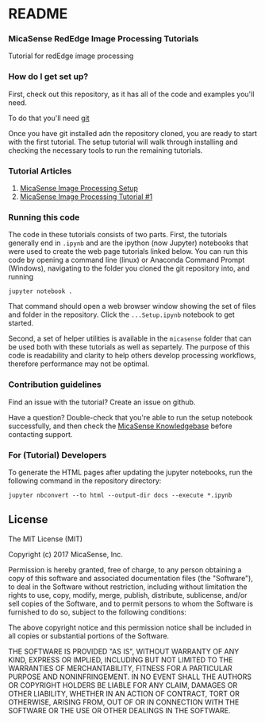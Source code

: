 # README 

### MicaSense RedEdge Image Processing Tutorials 

Tutorial for redEdge image processing 

### How do I get set up? 

First, check out this repository, as it has all of the code and examples you'll need.

To do that you'll need [git](https://git-scm.com/downloads)

Once you have git installed adn the repository cloned, you are ready to start with the first tutorial. The setup tutorial will walk through installing and checking the necessary tools to run the remaining tutorials.

### Tutorial Articles 

1. [MicaSense Image Processing Setup](https://micasense.github.io/imageprocessing/MicaSense%20Image%20Processing%20Setup.html)
1. [MicaSense Image Processing Tutorial #1](https://micasense.github.io/imageprocessing/MicaSense%20Image%20Processing%20Tutorial%201.html)

### Running this code 

The code in these tutorials consists of two parts. First, the tutorials generally end in `.ipynb` and are the ipython (now Jupyter) notebooks that were used to create the web page tutorials linked below. You can run this code by opening a command line (linux) or Anaconda Command Prompt (Windows), navigating to the folder you cloned the git repository into, and running

```
jupyter notebook .
```

That command should open a web browser window showing the set of files and folder in the repository. Click the `...Setup.ipynb` notebook to get started. 

Second, a set of helper utilities is available in the `micasense` folder that can be used both with these tutorials as well as separtely. The purpose of this code is readability and clarity to help others develop processing workflows, therefore performance may not be optimal.

### Contribution guidelines 

Find an issue with the tutorial? Create an issue on github.

Have a question? Double-check that you're able to run the setup notebook successfully, and then check the [MicaSense Knowledgebase](https://support.micasense.com) before contacting support.

### For (Tutorial) Developers 

To generate the HTML pages after updating the jupyter notebooks, run the following command in the repository directory:

`jupyter nbconvert --to html --output-dir docs --execute *.ipynb`

## License

The MIT License (MIT)

Copyright (c) 2017 MicaSense, Inc.

Permission is hereby granted, free of charge, to any person obtaining a copy of this software and associated documentation files (the "Software"), to deal in the Software without restriction, including without limitation the rights to use, copy, modify, merge, publish, distribute, sublicense, and/or sell copies of the Software, and to permit persons to whom the Software is furnished to do so, subject to the following conditions:

The above copyright notice and this permission notice shall be included in all copies or substantial portions of the Software.

THE SOFTWARE IS PROVIDED "AS IS", WITHOUT WARRANTY OF ANY KIND, EXPRESS OR IMPLIED, INCLUDING BUT NOT LIMITED TO THE WARRANTIES OF MERCHANTABILITY, FITNESS FOR A PARTICULAR PURPOSE AND NONINFRINGEMENT. IN NO EVENT SHALL THE AUTHORS OR COPYRIGHT HOLDERS BE LIABLE FOR ANY CLAIM, DAMAGES OR OTHER LIABILITY, WHETHER IN AN ACTION OF CONTRACT, TORT OR OTHERWISE, ARISING FROM, OUT OF OR IN CONNECTION WITH THE SOFTWARE OR THE USE OR OTHER DEALINGS IN THE SOFTWARE.